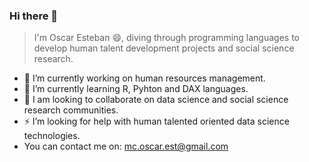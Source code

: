 ### Hi there 👋

> I'm Oscar Esteban 😄, diving through programming languages to develop human talent development projects and social science research.
- 🔭 I’m currently working on human resources management.
- 🌱 I’m currently learning R, Pyhton and DAX languages.
- 💬 I am looking to collaborate on data science and social science research communities.
- ⚡  I’m looking for help with human talented oriented data science technologies.
- You can contact me on: mc.oscar.est@gmail.com
